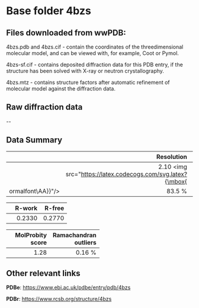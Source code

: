 # Base folder 4bzs

## Files downloaded from wwPDB:

4bzs.pdb and 4bzs.cif - contain the coordinates of the threedimensional molecular model, and can be viewed with, for example, Coot or Pymol.

4bzs-sf.cif - contains deposited diffraction data for this PDB entry, if the structure has been solved with X-ray or neutron crystallography.

4bzs.mtz - contains structure factors after automatic refinement of molecular model against the diffraction data.

## Raw diffraction data

--<br> 

## Data Summary
|   | Resolution | Completeness| I/sigma |
|---|-------------:|----------------:|--------------:|
|   |2.10 <img src="https://latex.codecogs.com/svg.latex?{\mbox{
ormalfont\AA}}"/>|83.5  %|<img width=50/>7.800|

|   | **R-work**| **R-free**   
|---|-------------:|----------------:|           
||0.2330|0.2770|

|   |**MolProbity<br>score**| **Ramachandran<br>outliers** 
|---|-------------:|----------------:|
||1.28|0.16 %|

## Other relevant links 
**PDBe**:  https://www.ebi.ac.uk/pdbe/entry/pdb/4bzs
 
**PDBr**: https://www.rcsb.org/structure/4bzs 

